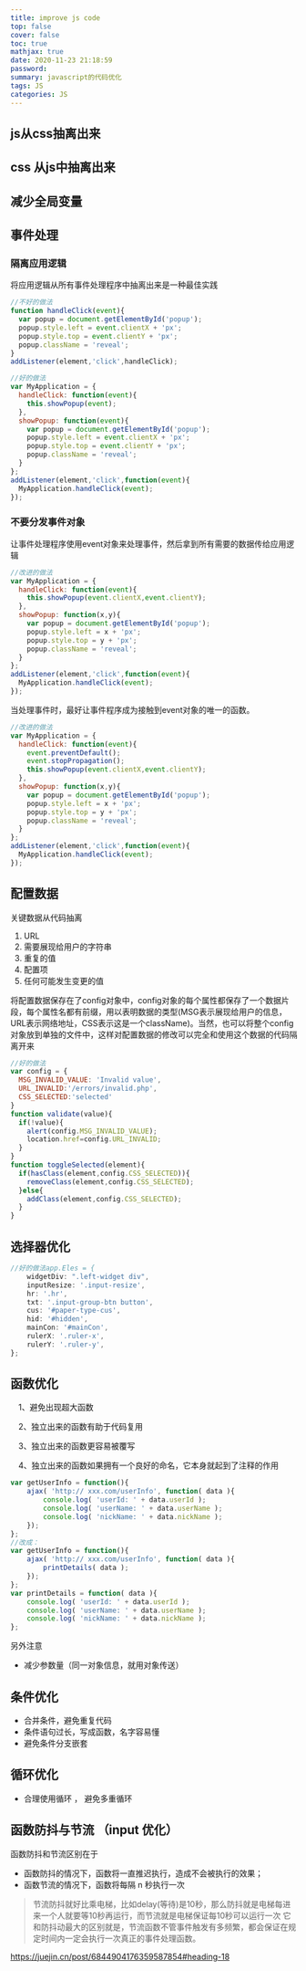 ```yaml
---
title: improve js code
top: false
cover: false
toc: true
mathjax: true
date: 2020-11-23 21:18:59
password:
summary: javascript的代码优化
tags: JS
categories: JS
---
```


## js从css抽离出来

## css 从js中抽离出来

## 减少全局变量

## 事件处理

### 隔离应用逻辑

将应用逻辑从所有事件处理程序中抽离出来是一种最佳实践

```js
//不好的做法
function handleClick(event){
  var popup = document.getElementById('popup');
  popup.style.left = event.clientX + 'px';
  popup.style.top = event.clientY + 'px';
  popup.className = 'reveal';
}
addListener(element,'click',handleClick);

//好的做法
var MyApplication = {
  handleClick: function(event){
    this.showPopup(event);
  },
  showPopup: function(event){
    var popup = document.getElementById('popup');
    popup.style.left = event.clientX + 'px';
    popup.style.top = event.clientY + 'px';
    popup.className = 'reveal';
  }
};
addListener(element,'click',function(event){
  MyApplication.handleClick(event);
});
```

### 不要分发事件对象

让事件处理程序使用event对象来处理事件，然后拿到所有需要的数据传给应用逻辑

```js
//改进的做法
var MyApplication = {
  handleClick: function(event){
    this.showPopup(event.clientX,event.clientY);
  },
  showPopup: function(x,y){
    var popup = document.getElementById('popup');
    popup.style.left = x + 'px';
    popup.style.top = y + 'px';
    popup.className = 'reveal';
  }
};
addListener(element,'click',function(event){
  MyApplication.handleClick(event);
});
```

当处理事件时，最好让事件程序成为接触到event对象的唯一的函数。

```js
//改进的做法
var MyApplication = {
  handleClick: function(event){
    event.preventDefault();
    event.stopPropagation();
    this.showPopup(event.clientX,event.clientY);
  },
  showPopup: function(x,y){
    var popup = document.getElementById('popup');
    popup.style.left = x + 'px';
    popup.style.top = y + 'px';
    popup.className = 'reveal';
  }
};
addListener(element,'click',function(event){
  MyApplication.handleClick(event);
});
```

## 配置数据

关键数据从代码抽离

1. URL
2. 需要展现给用户的字符串
3. 重复的值
4. 配置项
5. 任何可能发生变更的值

将配置数据保存在了config对象中，config对象的每个属性都保存了一个数据片段，每个属性名都有前缀，用以表明数据的类型(MSG表示展现给用户的信息，URL表示网络地址，CSS表示这是一个className)。当然，也可以将整个config对象放到单独的文件中，这样对配置数据的修改可以完全和使用这个数据的代码隔离开来

```js
//好的做法
var config = {
  MSG_INVALID_VALUE: 'Invalid value',
  URL_INVALID:'/errors/invalid.php',
  CSS_SELECTED:'selected'
}
function validate(value){
  if(!value){
    alert(config.MSG_INVALID_VALUE);
    location.href=config.URL_INVALID;
  }
}
function toggleSelected(element){
  if(hasClass(element,config.CSS_SELECTED)){
    removeClass(element,config.CSS_SELECTED);
  }else{
    addClass(element,config.CSS_SELECTED);
  }
}
```

## 选择器优化

```js
//好的做法app.Eles = {
    widgetDiv: ".left-widget div",
    inputResize: '.input-resize',
    hr: '.hr',
    txt: '.input-group-btn button',
    cus: '#paper-type-cus',
    hid: '#hidden',
    mainCon: '#mainCon',
    rulerX: '.ruler-x',
    rulerY: '.ruler-y',
};
```

## 函数优化

　1、避免出现超大函数

　2、独立出来的函数有助于代码复用

　3、独立出来的函数更容易被覆写

　4、独立出来的函数如果拥有一个良好的命名，它本身就起到了注释的作用

```js
var getUserInfo = function(){
    ajax( 'http:// xxx.com/userInfo', function( data ){
        console.log( 'userId: ' + data.userId );
        console.log( 'userName: ' + data.userName );
        console.log( 'nickName: ' + data.nickName );
    });
};
//改成：
var getUserInfo = function(){
    ajax( 'http:// xxx.com/userInfo', function( data ){
        printDetails( data );
    });
};
var printDetails = function( data ){
    console.log( 'userId: ' + data.userId );
    console.log( 'userName: ' + data.userName );
    console.log( 'nickName: ' + data.nickName );
};
```

另外注意

- 减少参数量（同一对象信息，就用对象传送）

## 条件优化

- 合并条件，避免重复代码
- 条件语句过长，写成函数，名字容易懂
- 避免条件分支嵌套

## 循环优化

- 合理使用循环 ， 避免多重循环

## 函数防抖与节流 （input 优化）

函数防抖和节流区别在于

- 函数防抖的情况下，函数将一直推迟执行，造成不会被执行的效果；
- 函数节流的情况下，函数将每隔 n 秒执行一次

> 节流防抖就好比乘电梯，比如delay(等待)是10秒，那么防抖就是电梯每进来一个人就要等10秒再运行，而节流就是电梯保证每10秒可以运行一次
> 它和防抖动最大的区别就是，节流函数不管事件触发有多频繁，都会保证在规定时间内一定会执行一次真正的事件处理函数。


https://juejin.cn/post/6844904176359587854#heading-18